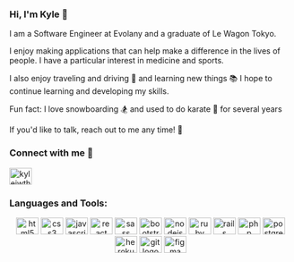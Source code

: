 ### Hi, I'm Kyle 👋

I am a Software Engineer at Evolany and a graduate of Le Wagon Tokyo.

I enjoy making applications that can help make a difference in the lives of people. I have a particular interest in medicine and sports.

I also enjoy traveling and driving 🚗 and learning new things 📚 
I hope to continue learning and developing my skills.

Fun fact: I love snowboarding 🏂 and used to do karate 🥋 for several years 

If you'd like to talk, reach out to me any time! 💬 

### Connect with me 🤝 

<p align="left">
<a href="https://www.linkedin.com/in/kylejwthomas/" target="blank"><img align="center" src="https://raw.githubusercontent.com/rahuldkjain/github-profile-readme-generator/master/src/images/icons/Social/linked-in-alt.svg" alt="kylejwthomas" height="30" width="40" /></a>
</p>

<h3 align="left">Languages and Tools:</h3>
<div align="center">
  <img src="https://cdn.jsdelivr.net/gh/devicons/devicon/icons/html5/html5-original.svg" height="30" width="40" alt="html5 logo"  />
  <img src="https://cdn.jsdelivr.net/gh/devicons/devicon/icons/css3/css3-original.svg" height="30" width="40" alt="css3 logo"  />
  <img src="https://cdn.jsdelivr.net/gh/devicons/devicon/icons/javascript/javascript-original.svg" height="30" width="40" alt="javascript logo"  />
  <img src="https://cdn.jsdelivr.net/gh/devicons/devicon/icons/react/react-original.svg" height="30" width="40" alt="react logo"  />
  <img src="https://cdn.jsdelivr.net/gh/devicons/devicon/icons/sass/sass-original.svg" height="30" width="40" alt="sass logo"  />
  <img src="https://cdn.jsdelivr.net/gh/devicons/devicon/icons/bootstrap/bootstrap-original.svg" height="30" width="40" alt="bootstrap logo"  />
  <img src="https://cdn.jsdelivr.net/gh/devicons/devicon/icons/nodejs/nodejs-original.svg" height="30" width="40" alt="nodejs logo"  />
  <img src="https://cdn.jsdelivr.net/gh/devicons/devicon/icons/ruby/ruby-plain.svg" height="30" width="40" alt="ruby logo"  />
  <img src="https://cdn.jsdelivr.net/gh/devicons/devicon/icons/rails/rails-plain.svg" height="30" width="40" alt="rails logo"  />
  <img src="https://cdn.jsdelivr.net/gh/devicons/devicon/icons/php/php-plain.svg" height="30" width="40" alt="php logo"  />
  <img src="https://cdn.jsdelivr.net/gh/devicons/devicon/icons/postgresql/postgresql-original.svg" height="30" width="40" alt="postgresql logo"  />
  <img src="https://cdn.jsdelivr.net/gh/devicons/devicon/icons/heroku/heroku-original.svg" height="30" width="40" alt="heroku logo"  />
  <img src="https://cdn.jsdelivr.net/gh/devicons/devicon/icons/git/git-original.svg" height="30" width="40" alt="git logo"  />
  <img src="https://cdn.jsdelivr.net/gh/devicons/devicon/icons/figma/figma-original.svg" height="30" width="40" alt="figma logo"  />
</div>
